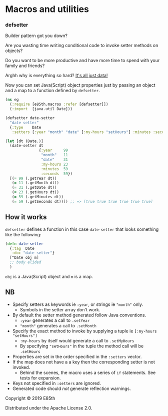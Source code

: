 # Macros and utilities

### defsetter
Builder pattern got you down?

Are you wasting time writing conditional code to invoke setter methods on objects?

Do you want to be more productive and have more time to spend with your family and friends?

Arghh why is everything so hard? [It's all just data!](https://www.youtube.com/watch?v=jlPaby7suOc&t=1513)


Now you can set Java(Script) object properties just by passing an object and a map to a function
defined by `defsetter`.

```clj
(ns eg
  (:require [e85th.macros :refer [defsetter]])
  (:import  [java.util Date]))

(defsetter date-setter
  "date setter"
  {:type    Date
   :setters [:year "month" "date" [:my-hours "setHours"] :minutes :seconds]})

(let [dt (Date.)]
  (date-setter dt
               {:year     99
                "month"   11
                "date"    31
                :my-hours 23
                :minutes  59
                :seconds  59})
  [(= 99 (.getYear dt))
   (= 11 (.getMonth dt))
   (= 31 (.getDate dt))
   (= 23 (.getHours dt))
   (= 59 (.getMinutes dt))
   (= 59 (.getSeconds dt))]) ;; => [true true true true true true]
```

## How it works
`defsetter` defines a function in this case `date-setter` that looks something like the following:
```clj
(defn date-setter
  {:tag  Date
   :doc "date setter"}
  [^Date obj m]
  ;; body elided
  )
```
`obj` is a Java(Script) object and `m` is a map.


## NB
* Specify setters as keywords ie `:year`, or strings ie `"month"` only.
  - Symbols in the setter array don't work.
* By default the setter method generated follow Java conventions.
  - `:year` generates a call to `.setYear`
  - `"month"` generates a call to `.setMonth`
* Specify the exact method to invoke by supplying a tuple ie `[:my-hours "setHours"]`
  - `:my-hours` by itself would generate a call to `.setMyHours`
  - By specifying `"setHours"` in the tuple the method call will be `.setHours`
* Properties are set in the order specified in the `:setters` vector.
* If the map does not have a a key then the corresponding setter is not invoked.
  - Behind the scenes, the macro uses a series of `if` statements. See tests for expansion.
* Keys not specified in `:setters` are ignored.
* Generated code should *not* generate reflection warnings.

Copyright © 2019 E85th

Distributed under the Apache License 2.0.
